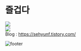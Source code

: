 <h1>즐겁다</h1>
<div>
  <a href="https://github.com/sehyunf">
    <img src="https://github-readme-stats.vercel.app/api/top-langs/?username=sehyunf&exclude_repo=dkssud8150.github.io&layout=compact&theme=tokyonight" />
  </a>
</div>
<div>
  <a href="https://github.com/sehyunf">
    <img src="https://github-readme-stats.vercel.app/api?username=sehyunf&theme=tokyonight&show_icons=true"/>
  </a>
</div>

<div>
  <span>Blog : </span><a href="https://sehyunf.tistory.com/">https://sehyunf.tistory.com/</a>
</div>

![footer](https://capsule-render.vercel.app/api?type=waving&color=gradient&height=120&animation=fadeIn&section=footer&text=🚗🚘🚛&fontAlign=70)
